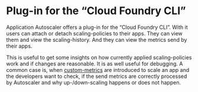 # Plug-in for the “Cloud Foundry CLI”
Application Autoscaler offers a plug-in for the “Cloud Foundry CLI”. With it users can attach or detach scaling-policies to their apps. They can view them and view the scaling-history. And they can view the metrics send by their apps.

This is useful to get some insights on how currently applied scaling-policies work and if changes are reasonable. It is as well useful for debugging. A common case is, when [custom-metrics](<../defining-a-custom-metric-87e657e.md>) are introduced to scale an app and the developers want to check, if the send metrics are correctly processed by Autoscaler and why up-/down-scaling happens or does not happen.
